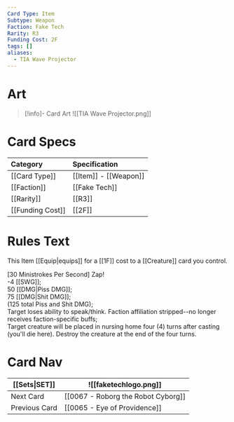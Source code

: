 ```yaml
---
Card Type: Item
Subtype: Weapon
Faction: Fake Tech
Rarity: R3
Funding Cost: 2F
tags: []
aliases:
  - TIA Wave Projector
---
```

# Art

> [!info]- Card Art
> ![[TIA Wave Projector.png]]

# Card Specs

| Category | Specification| 
| :--- | :--- |
| [[Card Type]] | [[Item]] - [[Weapon]] |  
| [[Faction]] | [[Fake Tech]] |  
| [[Rarity]] | [[R3]] |  
| [[Funding Cost]] | [[2F]] |  

# Rules Text 

This Item [[Equip|equips]] for a [[1F]] cost to a [[Creature]] card you control.  

[30 Ministrokes Per Second] Zap!  
-4 [[SWG]];  
50 [[DMG|Piss DMG]];  
75 [[DMG|Shit DMG]];  
(125 total Piss and Shit DMG);  
Target loses ability to speak/think. Faction affiliation stripped--no longer receives faction-specific buffs;  
Target creature will be placed in nursing home four (4) turns after casting (you'll die here). Destroy the creature at the end of the four turns.  

# Card Nav

| [[Sets\|SET]]           | ![[faketechlogo.png]]          |
| ------------- | ------------------------------ |
| Next Card     | [[0067 - Roborg the Robot Cyborg]] |
| Previous Card | [[0065 - Eye of Providence]]         |


